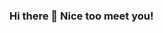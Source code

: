 ### Hi there 👋 Nice too meet you!

<!--
**dhymasriyanto/dhymasriyanto** is a ✨ _special_ ✨ repository because its `README.md` (this file) appears on your GitHub profile.

![Dhymas's GitHub stats](https://github-readme-stats.vercel.app/api?username=dhymasriyanto)
